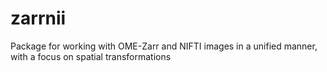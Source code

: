 # zarrnii

Package for working with OME-Zarr and NIFTI images in a unified manner, with a focus on spatial transformations
